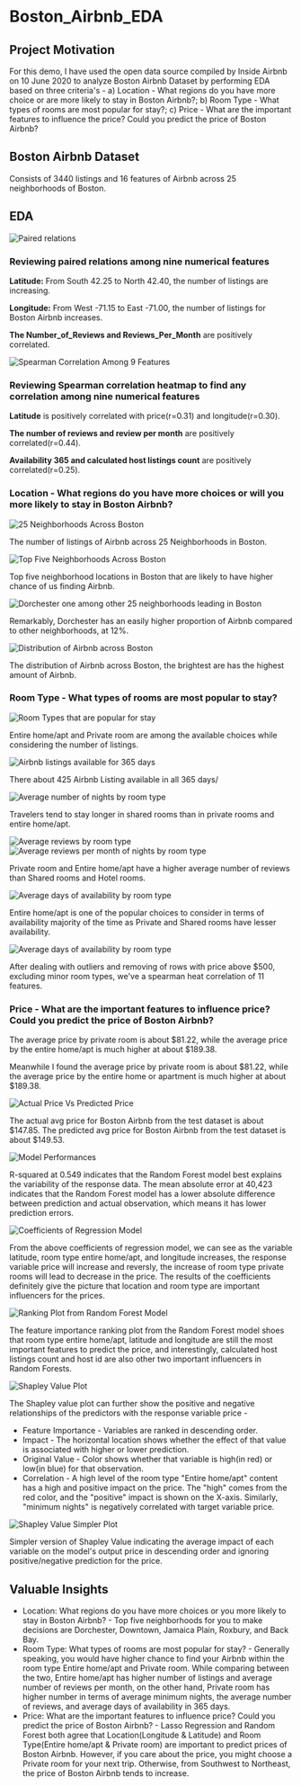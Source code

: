 # Boston_Airbnb_EDA

## Project Motivation
For this demo, I have used the open data source compiled by Inside Airbnb on 10 June 2020 to analyze Boston Airbnb Dataset by performing EDA based on three criteria's - a) Location - What regions do you have more choice or are more likely to stay in Boston Airbnb?; b) Room Type - What types of rooms are most popular for stay?; c) Price - What are the important features to influence the price? Could you predict the price of Boston Airbnb?

## Boston Airbnb Dataset
Consists of 3440 listings and 16 features of Airbnb across 25 neighborhoods of Boston.

## EDA
![Paired relations](EDA/PairPlots.png)
### Reviewing paired relations among nine numerical features
**Latitude:** From South 42.25 to North 42.40, the number of listings are increasing.

**Longitude:** From West -71.15 to East -71.00, the number of listings for Boston Airbnb increases.

**The Number_of_Reviews and Reviews_Per_Month** are positively correlated.

![Spearman Correlation Among 9 Features](EDA/Spearman_Correlation_9_Features.png)
### Reviewing Spearman correlation heatmap to find any correlation among nine numerical features
**Latitude** is positively correlated with price(r=0.31) and longitude(r=0.30).

**The number of reviews and review per month** are positively correlated(r=0.44).

**Availability 365 and calculated host listings count** are positively correlated(r=0.25).

### Location - What regions do you have more choices or will you more likely to stay in Boston Airbnb?
![25 Neighborhoods Across Boston](EDA/25_Neighborhoods_Boston.png)
<p>The number of listings of Airbnb across 25 Neighborhoods in Boston.</p>

![Top Five Neighborhoods Across Boston](EDA/Top_Five_Neighborhoods_Boston.png)
<p>Top five neighborhood locations in Boston that are likely to have higher chance of us finding Airbnb.</p>

![Dorchester one among other 25 neighborhoods leading in Boston](EDA/Dorchester_Leading.png)
<p>Remarkably, Dorchester has an easily higher proportion of Airbnb compared to other neighborhoods, at 12%.</p>

![Distribution of Airbnb across Boston](EDA/Density_Plot.png)
<p>The distribution of Airbnb across Boston, the brightest are has the highest amount of Airbnb.</p>

### Room Type - What types of rooms are most popular to stay?
![Room Types that are popular for stay](EDA/Room_Type.png)
<p>Entire home/apt and Private room are among the available choices while considering the number of listings.</p>

![Airbnb listings available for 365 days](EDA/Availability_365.png)
<p>There about 425 Airbnb Listing available in all 365 days/</p>

![Average number of nights by room type](EDA/Average_Nights.png)
<p>Travelers tend to stay longer in shared rooms than in private rooms and entire home/apt.</p>

![Average reviews by room type](EDA/Average_Reviews.png)
![Average reviews per month of nights by room type](EDA/Average_Reviews_Per_Month.png)
<p>Private room and Entire home/apt have a higher average number of reviews than Shared rooms and Hotel rooms.</p>

![Average days of availability by room type](EDA/Average_Days.png)
<p>Entire home/apt is one of the popular choices to consider in terms of availability majority of the time as Private and Shared rooms have lesser availability.</p>

![Average days of availability by room type](EDA/Spearman_Correlation_11.png)
<p>After dealing with outliers and removing of rows with price above $500, excluding minor room types, we've a spearman heat correlation of 11 features.</p>

### Price - What are the important features to influence price? Could you predict the price of Boston Airbnb?
<p> The average price by private room is about $81.22, while the average price by the entire home/apt is much higher at about $189.38.</p>

<p>Meanwhile I found the average price by private room is about $81.22, while the average price by the entire home or apartment is much higher at about $189.38.</p>

![Actual Price Vs Predicted Price](EDA/Actual_Price_VS_Predicted_Price.png)
<p>The actual avg price for Boston Airbnb from the test dataset is about $147.85. The predicted avg price for Boston Airbnb from the test dataset is about $149.53.</p>

![Model Performances](EDA/Model_Performances.png)
<p>R-squared at 0.549 indicates that the Random Forest model best explains the variability of the response data. The mean absolute error at 40,423 indicates that the Random Forest model has a lower absolute difference between prediction and actual observation, which means it has lower prediction errors.</p>

![Coefficients of Regression Model](EDA/Coefficients.png)
<p>From the above coefficients of regression model, we can see as the variable latitude, room type entire home/apt, and longitude increases, the response variable price will increase and reversly, the increase of room type private rooms will lead to decrease in the price. The results of the coefficients definitely give the picture that location and room type are important influencers for the prices.</p>

![Ranking Plot from Random Forest Model](EDA/Ranking_Plot.png)
<p>The feature importance ranking plot from the Random Forest model shoes that room type entire home/apt, latitude and longitude are still the most important features to predict the price, and interestingly, calculated host listings count and host id are also other two important influencers in Random Forests.</p>

![Shapley Value Plot](EDA/SHAP_Value_1.png)
<p>The Shapley value plot can further show the positive and negative relationships of the predictors with the response variable price - </p>
    <ul>
        <li>Feature Importance - Variables are ranked in descending order.</li>
        <li>Impact - The horizontal location shows whether the effect of that value is associated with higher or lower prediction.</li>
        <li>Original Value - Color shows whether that variable is high(in red) or low(in blue) for that observation.</li>
        <li>Correlation - A high level of the room type "Entire home/apt" content has a high and positive impact on the price. The "high" comes from the red color, and the "positive" impact is shown on the X-axis. Similarly, "minimum nights" is negatively correlated with target variable price.</li>
     </ul>

![Shapley Value Simpler Plot](EDA/SHAP_Value_2.png)
<p>Simpler version of Shapley Value indicating the average impact of each variable on the model's output price in descending order and ignoring positive/negative prediction for the price.</p>


## Valuable Insights
<ul>
    <li>Location: What regions do you have more choices or you more likely to stay in Boston Airbnb? - Top five neighborhoods for you to make decisions are Dorchester, Downtown, Jamaica Plain, Roxbury, and Back Bay.</li>
    <li>Room Type: What types of rooms are most popular for stay? - Generally speaking, you would have higher chance to find your Airbnb within the room type Entire home/apt and Private room. While comparing between the two, Entire home/apt has higher number of listings and average number of reviews per month, on the other hand, Private room has higher number in terms of average minimum nights, the average number of reviews, and average days of availability in 365 days.</li>
    <li>Price: What are the important features to influence price? Could you predict the price of Boston Airbnb? - Lasso Regression and Random Forest both agree that Location(Longitude & Latitude) and Room Type(Entire home/apt & Private room) are important to predict prices of Boston Airbnb. However, if you care about the price, you might choose a Private room for your next trip. Otherwise, from Southwest to Northeast, the price of Boston Airbnb tends to increase.</li>
</ul>

